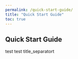 ```yaml
---
permalink: /quick-start-guide/
title: "Quick Start Guide"
toc: true
---
```


## Quick Start Guide

test
test
title_separatort
